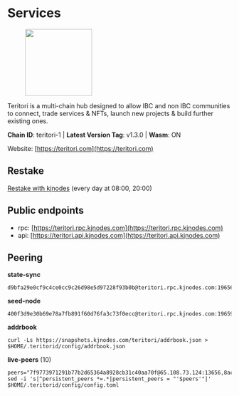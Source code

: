 # Services

<figure><img src="https://raw.githubusercontent.com/kj89/testnet_manuals/main/pingpub/logos/teritori.png" width="150" alt=""><figcaption></figcaption></figure>

Teritori is a multi-chain hub designed to allow IBC and non IBC communities  to connect, trade services & NFTs, launch new projects & build further existing ones.

**Chain ID**: teritori-1 | **Latest Version Tag**: v1.3.0 | **Wasm**: ON

Website: [https://teritori.com](https://teritori.com)

## Restake

[Restake with kjnodes](https://restake.app/teritori/torivaloper184ln03hkpt75uhrrr26f66kvcqvf4yn4nc2xjm) (every day at 08:00, 20:00)
## Public endpoints

* rpc: [https://teritori.rpc.kjnodes.com](https://teritori.rpc.kjnodes.com)
* api: [https://teritori.api.kjnodes.com](https://teritori.api.kjnodes.com)

## Peering

**state-sync**

```
d9bfa29e0cf9c4ce0cc9c26d98e5d97228f93b0b@teritori.rpc.kjnodes.com:19656
```

**seed-node**

```
400f3d9e30b69e78a7fb891f60d76fa3c73f0ecc@teritori.rpc.kjnodes.com:19659
```

**addrbook**
```
curl -Ls https://snapshots.kjnodes.com/teritori/addrbook.json > $HOME/.teritorid/config/addrbook.json
```

**live-peers** (10)
```
peers="7f9773971291b77b2d65364a8928cb31c40aa70f@65.108.73.124:13656,8ac41af54dfd91c41de71cde222a55670f2f405d@141.95.65.73:15956,9c5393bb5611f8c3aaa0abde1ce753284c1428d0@141.95.34.175:27656,406fc7fe86ba396cb7fc8616c546f21a1d3c51cd@89.58.57.158:26656,106490318e51355bc6d72e7941a0080f8b8256b9@185.16.39.14:26656,9f769bedc6a17199804e323700d5eaa6685b8be9@161.97.79.100:26656,8206037aba2622c284b8b229583a18c909709266@195.3.223.204:10656,24b28cf013e6d7b5b88b6dba2701c5ddd2dd5ee1@65.109.58.225:28656,29b92a4020171c20fe70e5d60f9c5d07dc9f31f7@194.163.161.146:26656,d9bfa29e0cf9c4ce0cc9c26d98e5d97228f93b0b@144.76.163.233:19656"
sed -i 's|^persistent_peers *=.*|persistent_peers = "'$peers'"|' $HOME/.teritorid/config/config.toml
```
